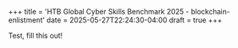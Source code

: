 +++
title = 'HTB Global Cyber Skills Benchmark 2025 - blockchain-enlistment'
date = 2025-05-27T22:24:30-04:00
draft = true
+++

Test, fill this out!
